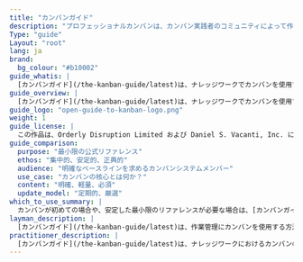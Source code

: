 ```yaml
---
title: "カンバンガイド"
description: "プロフェッショナルカンバンは、カンバン実践者のコミュニティによって作成されたカンバンガイドで完全に定義されています。このガイドは多くのカンバン実践者の協力とサポートを得て開発されました。参加するすべての人が恩恵を受けられるよう、安全で多様性があり包括的なコミュニティを継続して推進することを私たちは誓います。その第一歩として、このガイドを使用したいと願うすべての人に無料で提供しています。"
Type: "guide"
Layout: "root"
lang: ja
brand:
  bg_colour: "#b10002"
guide_whatis: |
  [カンバンガイド](/the-kanban-guide/latest)は、ナレッジワークでカンバンを使用するための実践的でコミュニティが厳選したリファレンスです。カンバンシステムの設計、運用、改善のための必須プラクティス、測定方法、言語を定義します。
guide_overview: |
  [カンバンガイド](/the-kanban-guide/latest)は、ナレッジワークでカンバンを使用するための実践的でコミュニティが厳選したリファレンスです。
guide_logo: "open-guide-to-kanban-logo.png"
weight: 1
guide_license: |
  この作品は、Orderly Disruption Limited および Daniel S. Vacanti, Inc. によってクリエイティブ・コモンズ 表示 4.0 国際ライセンスの下でライセンスされています。
guide_comparison:
  purpose: "最小限の公式リファレンス"
  ethos: "集中的、安定的、正典的"
  audience: "明確なベースラインを求めるカンバンシステムメンバー"
  use_case: "カンバンの核心とは何か？"
  content: "明確、軽量、必須"
  update_model: "定期的、厳選"
which_to_use_summary: |
  カンバンが初めての場合や、安定した最小限のリファレンスが必要な場合は、[カンバンガイド](/the-kanban-guide/latest)を選択してください。シンプルに始めて理解を築きたいカンバンシステムメンバーに理想的です。
layman_description: |
  [カンバンガイド](/the-kanban-guide/latest)は、作業管理にカンバンを使用する方法を説明する短くて明確なハンドブックです。カンバンシステムメンバーが作業中の内容を可視化し、マルチタスクを避け、より信頼性高く提供することを支援します。要点のみで従いやすく書かれています。作業を整理しフローを改善するシンプルな方法を求めるあらゆるチームに最適です。
practitioner_description: |
  [カンバンガイド](/the-kanban-guide/latest)は、ナレッジワークにおけるカンバンの公式で簡潔なマニュアルです。ワークフローの可視化、作業項目の積極的管理、ワークフローの継続的改善という3つのコアプラクティスを使用して、プロセスを通じた価値のフローを最適化する戦略としてカンバンを概説しています。必要な要素とフローメトリクスの最小セットを定義します。このガイドは、特にシンプルさ、安定性、明確性が不可欠な場合に、チームや組織でカンバンの基礎についての共通理解を確立するのに理想的です。
---
```

